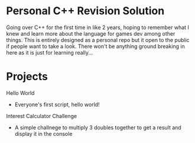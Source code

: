 # Personal C++ Revision Solution
Going over C++ for the first time in like 2 years, hoping to remember what I knew and learn more about the language for games dev among other things. This is entirely designed as a personal repo but it open to the public if people want to take a look. There won't be anything ground breaking in here as it is just for learning really...


# Projects
Hello World
- Everyone's first script, hello world!

Interest Calculator Challenge
- A simple challnege to multiply 3 doubles together to get a result and display it in the console
